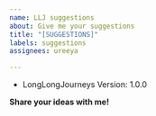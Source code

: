 ```yaml
---
name: LLJ suggestions
about: Give me your suggestions
title: "[SUGGESTIONS]"
labels: suggestions
assignees: ureeya

---
```


- LongLongJourneys Version: 1.0.0

**Share your ideas with me!**
